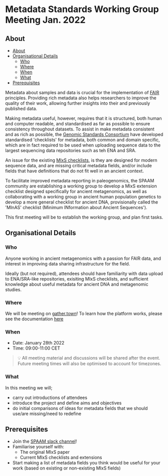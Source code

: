 # Metadata Standards Working Group Meeting Jan. 2022

## About

<!-- TOC depthfrom:2 -->

- [About](#about)
- [Organisational Details](#organisational-details)
	- [Who](#who)
	- [Where](#where)
	- [When](#when)
	- [What](#what)
- [Prerequisites](#prerequisites)

<!-- /TOC -->

Metadata about samples and data is crucial for the implementation of [FAIR](https://doi.org/10.1038/sdata.2016.18) principles. Providing rich metadata also helps researchers to improve the quality of their work, allowing further insights into their and previously published data.

Making metadata useful, however, requires that it is structured, both human and computer readable, and standardised as far as possible to ensure consistency throughout datasets. To assist in make metadata consistent and as rich as possible, the [Genomic Standards Consortium](https://gensc.org/) have developed standardised 'checklists' for metadata, both common and domain specific, which are in fact required to be used when uploading sequence data to the largest sequencing data repositories such as teh ENA and SRA.

An issue for the existing [MIxS checklists](https://gensc.org/mixs/), is they are designed for modern sequence data, and are missing critical metadata fields, and/or include fields that have definitions that do not fit well in an ancient context.

To facilitate improved metadata reporting in paleogenomics, the SPAAM community are establishing a working group to develop a MIxS extension checklist designed specifically for ancient metagenomics, as well as collaborating with a working group in ancient human population genetics to develop a more general checklist for ancient DNA, provisionally called the 'MInAS' checklist (Minimum INformation about Ancient Sequences').

This first meeting will be to establish the working group, and plan first tasks.

## Organisational Details

### Who

Anyone working in ancient metagenomics with a passion for FAIR data, and interest in improving data sharing infrastructure for the field.

Ideally (but not required), attendees should have familiarity with data upload to ENA/SRA-like repositories, exisiting MIxS checklists, and sufficient knowledge about useful metadata for ancient DNA and metagenomic studies.

### Where

We will be meeting on [gather.town](https://gather.town/app/PlXjb0deog0B4JCq/spaam-community)! To learn how the platform works, please see the documentation [here](https://support.gather.town/help/movement-and-basics)

### When

- Date: January 28th 2022
- Time: 09:00-11:00 CET

> 💡 All meeting material and discussions will be shared after the event. Future meeting times will also be optimised to account for timezones.

### What

In this meeting we will;

- carry out introductions of attendees
- introduce the project and define aims and objectives
- do initial comparisons of ideas for metadata fields that we should use/are missing/need to redefine

## Prerequisites

- Join the [SPAAM slack channel](../../home.md)!
- Familiarise yourself with:
  - The original MIxS paper
  - Current MIxS checklists and extensions
- Start making a list of metadata fields you think would be useful for your work (based on existing or non-existing MIxS fields)
